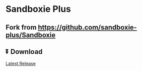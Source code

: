 # Sandboxie Plus 
## Fork from https://github.com/sandboxie-plus/Sandboxie
## ⏬ Download
[Latest Release](https://github.com/sandboxie-plus/Sandboxie/releases/latest)
